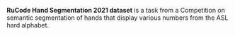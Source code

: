 **RuCode Hand Segmentation 2021 dataset** is a task from a Competition on semantic segmentation of hands that display various numbers from the ASL hard alphabet.
